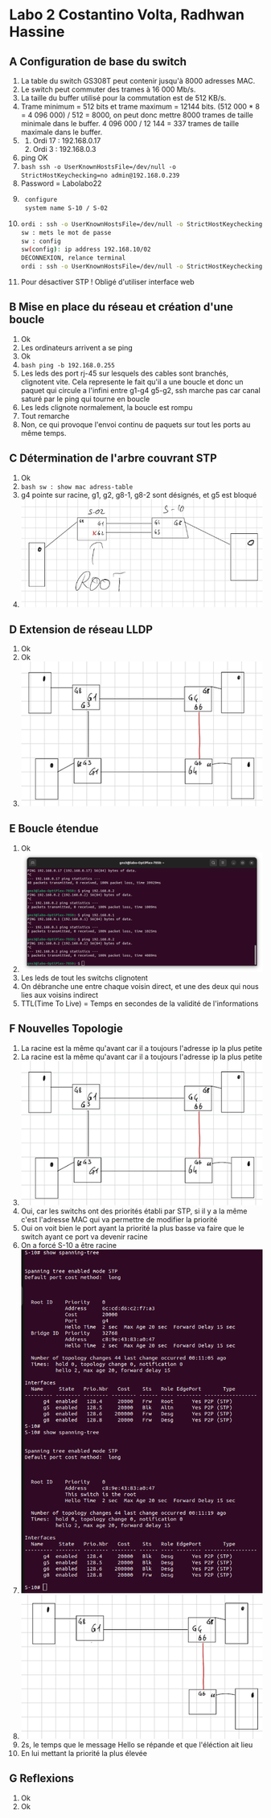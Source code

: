 # Labo 2 Costantino Volta, Radhwan Hassine
## A Configuration de base du switch
1. La table du switch GS308T peut contenir jusqu'à 8000 adresses MAC.
2. Le switch peut commuter des trames à 16 000 Mb/s.
3. La taille du buffer utilisé pour la commutation est de 512 KB/s.
4. Trame minimum = 512 bits et trame maximum = 12144 bits.
(512 000 * 8 = 4 096 000) / 512 = 8000, on peut donc mettre 8000 trames de taille minimale dans le buffer.
4 096 000 / 12 144 = 337 trames de taille maximale dans le buffer.
5. 
    1. Ordi 17 : 192.168.0.17
    2. Ordi 3 : 192.168.0.3
6. ping OK
7. ```bash ssh -o UserKnownHostsFile=/dev/null -o StrictHostKeychecking=no admin@192.168.0.239```
8. Password = Labolabo22
9. ```bash 
    configure
    system name S-10 / S-02
    ```
10. ```bash 
    ordi : ssh -o UserKnownHostsFile=/dev/null -o StrictHostKeychecking=no admin@192.168.0.239
    sw : mets le mot de passe
    sw : config
    sw(config): ip address 192.168.10/02
    DECONNEXION, relance terminal
    ordi : ssh -o UserKnownHostsFile=/dev/null -o StrictHostKeychecking=no admin@192.168.0.10/07
    ```
11. Pour désactiver STP ! Obligé d'utiliser interface web
## B Mise en place du réseau et création d'une boucle
1. Ok
2. Les ordinateurs arrivent a se ping
3. Ok
4. ```bash ping -b 192.168.0.255```
5. Les leds des port rj-45 sur lesquels des cables sont branchés, clignotent vite. Cela represente le fait qu'il a une boucle et donc un paquet qui circule a l'infini entre g1-g4 g5-g2, ssh marche pas car canal saturé par le ping qui tourne en boucle
6. Les leds clignote normalement, la boucle est rompu
7. Tout remarche
8. Non, ce qui provoque l'envoi continu de paquets sur tout les ports au même temps.
## C Détermination de l'arbre couvrant STP
1. Ok
2. ```bash sw : show mac adress-table```
3. g4 pointe sur racine, g1, g2, g8-1, g8-2 sont désignés, et g5 est bloqué
4. ![image](Topologie.png)
## D Extension de réseau LLDP
1. Ok
2. Ok
3. ![image](Etendue.png)
## E Boucle étendue
1. Ok
2. ![image](Ping_Labo.png)
3. Les leds de tout les switchs clignotent
4. On débranche une entre chaque voisin direct, et une des deux qui nous lies aux voisins indirect
5. TTL(Time To Live) = Temps en secondes de la validité de l'informations
## F Nouvelles Topologie
1. La racine est la même qu'avant car il a toujours l'adresse ip la plus petite
2. La racine est la même qu'avant car il a toujours l'adresse ip la plus petite 
3. ![image](Etendue.png)
4. Oui, car les switchs ont des priorités établi par STP, si il y a la même c'est l'adresse MAC qui va permettre de modifier la priorité
5. Oui on voit bien le port ayant la priorité la plus basse va faire que le switch ayant ce port va devenir racine
6. On a forcé S-10 a être racine
7. ![image](CaptureReelection.png)
8. ![image](NouvelArbre.png)
9. 2s, le temps que le message Hello se répande et que l'éléction ait lieu
10. En lui mettant la priorité la plus élevée
## G Reflexions
1. Ok
2. Ok
